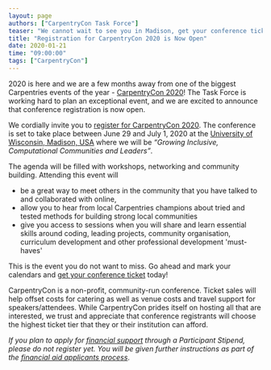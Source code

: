 ```yaml
---
layout: page
authors: ["CarpentryCon Task Force"]
teaser: "We cannot wait to see you in Madison, get your conference ticket today!"
title: "Registration for CarpentryCon 2020 is Now Open"
date: 2020-01-21
time: "09:00:00"
tags: ["CarpentryCon"]
---
```



2020 is here and we are a few months away from one of the biggest Carpentries events of the year - [CarpentryCon 2020](https://2020.carpentrycon.org/)! The Task Force is working hard to plan an exceptional event, and we are excited to announce that conference registration is now open.

We cordially invite you to [register for CarpentryCon 2020](https://www.eventbrite.com/e/carpentrycon-2020-tickets-88906089507). The conference is set to take place between June 29 and July 1, 2020 at the [University of Wisconsin, Madison, USA](https://www.wisc.edu/)  where we will be *“Growing Inclusive, Computational Communities and Leaders”*.

The agenda will be filled with workshops, networking and community building. Attending this event will 
- be a great way to meet others in the community that you have talked to and collaborated with online,
- allow you to hear from local Carpentries champions about tried and tested methods for building strong local communities
- give you access to sessions when you will share and learn essential skills around coding, leading projects, community organisation, curriculum development and other professional development 'must-haves'

This is the event you do not want to miss. Go ahead and mark your calendars and [get your conference ticket](https://www.eventbrite.com/e/carpentrycon-2020-tickets-88906089507) today! 

CarpentryCon is a non-profit, community-run conference. Ticket sales will help offset costs for catering as well as venue costs and travel support for speakers/attendees. While CarpentryCon prides itself on hosting all that are interested, we trust and appreciate that conference registrants will choose the highest ticket tier that they or their institution can afford. 

*If you plan to apply for [financial support](https://docs.google.com/forms/d/e/1FAIpQLSf3vWlTy79TXAboT6VPElllq6ggYsSEb5QairmhU01kOHD_Dg/viewform) through a Participant Stipend, please do not register yet. You will be given further instructions as part of the [financial aid applicants process](https://2020.carpentrycon.org/blog/carpentrycon-financial-aid/)*.
